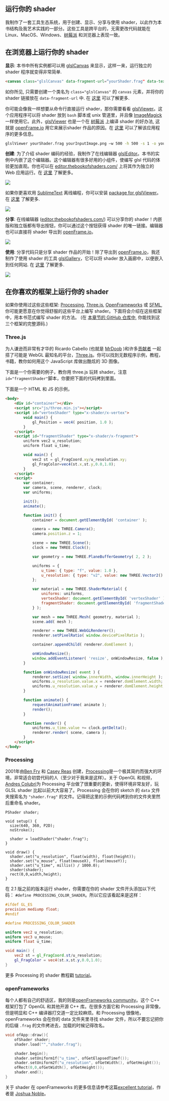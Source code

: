 ## 运行你的 shader

我制作了一套工具生态系统，用于创建、显示、分享与使用 shader，以此作为本书结构及我艺术实践的一部分。这些工具是跨平台的，无需更改代码就能在 Linux、MacOS、Windows、[树莓派](https://www.raspberrypi.org/) 和浏览器上表现一致。

## 在浏览器上运行你的 shader

**显示**: 本书中所有实例都可以用 [glslCanvas](https://github.com/patriciogonzalezvivo/glslCanvas) 来显示，这样一来，运行独立的 shader 程序就变得非常简单.

```html
<canvas class="glslCanvas" data-fragment-url=“yourShader.frag" data-textures=“yourInputImage.png” width="500" height="500"></canvas>
```

如你所见, 只需要创建一个类名为 `class="glslCanvas"` 的 `canvas` 元素，并将你的 shader 链接放在  `data-fragment-url` 中. 在 [这里](https://github.com/patriciogonzalezvivo/glslCanvas) 可以了解更多.

你可能会像我一样想要从命令行直接运行 shader，那你需要看看 [glslViewer](https://github.com/patriciogonzalezvivo/glslViewer)。这个应用程序可以将 shader 放到  `bash` 脚本或 unix 管道里，并且像 [ImageMagick](http://www.imagemagick.org/script/index.php) 一样使用它。此外，[glslViewer](https://github.com/patriciogonzalezvivo/glslViewer) 也是一个在 [树莓派](https://www.raspberrypi.org/) 上编译 shader 的好办法, 这就是 [openFrame.io](http://openframe.io/) 用它来展示shader 作品的原因。在 [这里](https://github.com/patriciogonzalezvivo/glslViewer) 可以了解该应用程序的更多信息。

```bash
glslViewer yourShader.frag yourInputImage.png —w 500 -h 500 -s 1 -o yourOutputImage.png
```

**创建**: 为了介绍 shader 编码的经验，我制作了在线编辑器 [glslEditor](https://github.com/patriciogonzalezvivo/glslEditor)。本书的实例中内嵌了这个编辑器。这个编辑器有很多好用的小组件，使编写 glsl 代码的体验更加直观。你也可以在 [editor.thebookofshaders.com/](http://editor.thebookofshaders.com/) 上将其作为独立的 Web 应用运行。在 [这里](https://github.com/patriciogonzalezvivo/glslEditor) 了解更多。

![](glslEditor-01.gif)

如果你更喜欢用 [SublimeText](https://www.sublimetext.com/) 离线编程，你可以安装 [package for glslViewer](https://packagecontrol.io/packages/glslViewer)。 在 [这里](https://github.com/patriciogonzalezvivo/sublime-glslViewer) 了解更多.

![](glslViewer.gif)

**分享**: 在线编辑器 ([editor.thebookofshaders.com/](http://editor.thebookofshaders.com/)) 可以分享你的 shader！内嵌版和独立版都有导出按钮，你可以通过这个按钮获得 shader 的唯一链接。编辑器也可以直接将 shader 导出到 [openFrame.io](http://openframe.io/)。

![](glslEditor-00.gif)

**使用**: 分享代码只是分享 shader 作品的开始！除了导出到 [openFrame.io](http://openframe.io/)，我还制作了使用 shader 的工具 [glslGallery](https://github.com/patriciogonzalezvivo/glslGallery)，它可以将 shader 放入画廊中，以便嵌入到任何网站. 在 [这里](https://github.com/patriciogonzalezvivo/glslGallery) 了解更多.

![](glslGallery.gif)

## 在你喜欢的框架上运行你的 shader

如果你使用过这些这些框架: [Processing](https://processing.org/), [Three.js](http://threejs.org/), [OpenFrameworks](http://openframeworks.cc/) 或 [SFML](https://www.sfml-dev.org/), 你可能更愿意在你觉得舒服的这些平台上编写 shader。下面将会介绍在这些框架中，用本书范式编写 shader 的方法。 (在 [本章节的 GitHub 仓库中](https://github.com/patriciogonzalezvivo/thebookofshaders/tree/master/04), 你能找到这三个框架的完整源码.)

### **Three.js**

为人谦逊而非常有才华的 Ricardo Cabello (也就是 [MrDoob](https://twitter.com/mrdoob) )和许多[贡献者](https://github.com/mrdoob/three.js/graphs/contributors) 一起搭了可能是 WebGL 最知名的平台，[Three.js](http://threejs.org/)。你可以找到无数程序示例，教程，书籍，教你如何用这个 JavaScript 库做出酷炫的 3D 图像。

下面是一个你需要的例子，教你用 three.js 玩转 shader。注意 ```id="fragmentShader"```脚本，你要把下面的代码拷到里面。

下面是一个 HTML 和 JS 的示例，

```html
<body>
    <div id="container"></div>
    <script src="js/three.min.js"></script>
    <script id="vertexShader" type="x-shader/x-vertex">
        void main() {
            gl_Position = vec4( position, 1.0 );
        }
    </script>
    <script id="fragmentShader" type="x-shader/x-fragment">
        uniform vec2 u_resolution;
        uniform float u_time;

        void main() {
            vec2 st = gl_FragCoord.xy/u_resolution.xy;
            gl_FragColor=vec4(st.x,st.y,0.0,1.0);
        }
    </script>
    <script>
        var container;
        var camera, scene, renderer, clock;
        var uniforms;

        init();
        animate();

        function init() {
            container = document.getElementById( 'container' );

            camera = new THREE.Camera();
            camera.position.z = 1;

            scene = new THREE.Scene();
            clock = new THREE.Clock();

            var geometry = new THREE.PlaneBufferGeometry( 2, 2 );

            uniforms = {
                u_time: { type: "f", value: 1.0 },
                u_resolution: { type: "v2", value: new THREE.Vector2() }
            };

            var material = new THREE.ShaderMaterial( {
                uniforms: uniforms,
                vertexShader: document.getElementById( 'vertexShader' ).textContent,
                fragmentShader: document.getElementById( 'fragmentShader' ).textContent
            } );

            var mesh = new THREE.Mesh( geometry, material );
            scene.add( mesh );

            renderer = new THREE.WebGLRenderer();
            renderer.setPixelRatio( window.devicePixelRatio );

            container.appendChild( renderer.domElement );

            onWindowResize();
            window.addEventListener( 'resize', onWindowResize, false );
        }

        function onWindowResize( event ) {
            renderer.setSize( window.innerWidth, window.innerHeight );
            uniforms.u_resolution.value.x = renderer.domElement.width;
            uniforms.u_resolution.value.y = renderer.domElement.height;
        }

        function animate() {
            requestAnimationFrame( animate );
            render();
        }

        function render() {
            uniforms.u_time.value += clock.getDelta();
            renderer.render( scene, camera );
        }
    </script>
</body>
```

### **Processing**

2001年由[Ben Fry](http://benfry.com/) 和 [Casey Reas](http://reas.com/) 创建，[Processing](https://processing.org/)是一个极其简约而强大的环境，非常适合初尝代码的人（至少对于我来是这样）。关于 OpenGL 和视频，[Andres Colubri](https://codeanticode.wordpress.com/)为 Processing 平台做了很重要的更新，使得环境非常友好，玩 GLSL shader 比起以前大大容易了。Processing 会在你的 sketch 的 ```data``` 文件夹搜索名为 ```"shader.frag"``` 的文件。记得把这里的示例代码拷到你的文件夹里然后重命名 shader。

```processing
PShader shader;

void setup() {
  size(640, 360, P2D);
  noStroke();

  shader = loadShader("shader.frag");
}

void draw() {
  shader.set("u_resolution", float(width), float(height));
  shader.set("u_mouse", float(mouseX), float(mouseY));
  shader.set("u_time", millis() / 1000.0);
  shader(shader);
  rect(0,0,width,height);
}
```

在 2.1 版之前的版本运行 shader，你需要在你的 shader 文件开头添加以下代码：
 ```#define PROCESSING_COLOR_SHADER```。所以它应该看起来是这样：
```glsl
#ifdef GL_ES
precision mediump float;
#endif

#define PROCESSING_COLOR_SHADER

uniform vec2 u_resolution;
uniform vec3 u_mouse;
uniform float u_time;

void main() {
    vec2 st = gl_FragCoord.st/u_resolution;
    gl_FragColor = vec4(st.x,st.y,0.0,1.0);
}
```

更多 Processing 的 shader 教程戳 [tutorial](https://processing.org/tutorials/pshader/)。

### **openFrameworks**

每个人都有自己的舒适区，我的则是[openFrameworks community](http://openframeworks.cc/)。这个 C++ 框架打包了 OpenGL 和其他开源 C++ 库。在很多方面它和 Processing 非常像，但是明显和 C++ 编译器打交道一定比较麻烦。和 Processing 很像地，openFrameworks 会在你的 data 文件夹里寻找 shader 文件，所以不要忘记把你的后缀 ```.frag``` 的文件拷进去，加载的时候记得改名。

```cpp
void ofApp::draw(){
    ofShader shader;
    shader.load("","shader.frag");

    shader.begin();
    shader.setUniform1f("u_time", ofGetElapsedTimef());
    shader.setUniform2f("u_resolution", ofGetWidth(), ofGetHeight());
    ofRect(0,0,ofGetWidth(), ofGetHeight());
    shader.end();
}
```

关于 shader 在 openFrameworks 的更多信息请参考这篇[excellent tutorial](http://openframeworks.cc/ofBook/chapters/shaders.html)，作者是 [Joshua Noble](http://thefactoryfactory.com/)。
